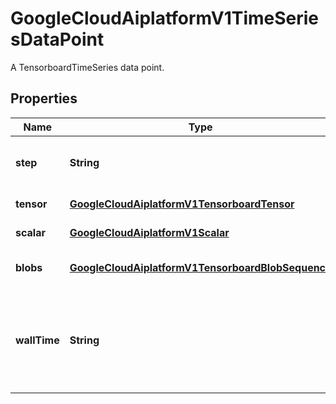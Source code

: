 

# GoogleCloudAiplatformV1TimeSeriesDataPoint

A TensorboardTimeSeries data point.

## Properties

| Name | Type | Description | Notes |
|------------ | ------------- | ------------- | -------------|
|**step** | **String** | Step index of this data point within the run. |  [optional] |
|**tensor** | [**GoogleCloudAiplatformV1TensorboardTensor**](GoogleCloudAiplatformV1TensorboardTensor.md) | A tensor value. |  [optional] |
|**scalar** | [**GoogleCloudAiplatformV1Scalar**](GoogleCloudAiplatformV1Scalar.md) | A scalar value. |  [optional] |
|**blobs** | [**GoogleCloudAiplatformV1TensorboardBlobSequence**](GoogleCloudAiplatformV1TensorboardBlobSequence.md) | A blob sequence value. |  [optional] |
|**wallTime** | **String** | Wall clock timestamp when this data point is generated by the end user. |  [optional] |



